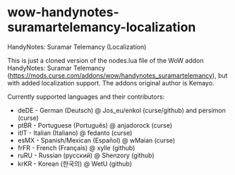 # wow-handynotes-suramartelemancy-localization
HandyNotes: Suramar Telemancy (Localization)

This is just a cloned version of the nodes.lua file of the WoW addon HandyNotes: Suramar Telemancy (https://mods.curse.com/addons/wow/handynotes_suramartelemancy), but with added localization support. The addons original author is Kemayo.

Currently supported languages and their contributors:

* deDE - German (Deutsch) @ Jos_eu/enkol (curse/github) and persimon (curse)
* ptBR - Portuguese (Português) @ anjadorock (curse)
* itIT - Italian (Italiano) @ fedanto (curse)
* esMX - Spanish/Mexican (Español) @ wMaian (curse)
* frFR - French (Français) @ xylle (github)
* ruRU - Russian (русский) @ Shenzory (github)
* krKR - Korean (한국의) @ WetU (github)
